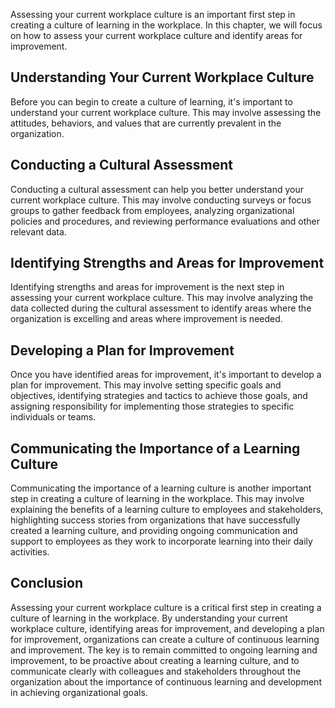 
Assessing your current workplace culture is an important first step in creating a culture of learning in the workplace. In this chapter, we will focus on how to assess your current workplace culture and identify areas for improvement.

Understanding Your Current Workplace Culture
--------------------------------------------

Before you can begin to create a culture of learning, it's important to understand your current workplace culture. This may involve assessing the attitudes, behaviors, and values that are currently prevalent in the organization.

Conducting a Cultural Assessment
--------------------------------

Conducting a cultural assessment can help you better understand your current workplace culture. This may involve conducting surveys or focus groups to gather feedback from employees, analyzing organizational policies and procedures, and reviewing performance evaluations and other relevant data.

Identifying Strengths and Areas for Improvement
-----------------------------------------------

Identifying strengths and areas for improvement is the next step in assessing your current workplace culture. This may involve analyzing the data collected during the cultural assessment to identify areas where the organization is excelling and areas where improvement is needed.

Developing a Plan for Improvement
---------------------------------

Once you have identified areas for improvement, it's important to develop a plan for improvement. This may involve setting specific goals and objectives, identifying strategies and tactics to achieve those goals, and assigning responsibility for implementing those strategies to specific individuals or teams.

Communicating the Importance of a Learning Culture
--------------------------------------------------

Communicating the importance of a learning culture is another important step in creating a culture of learning in the workplace. This may involve explaining the benefits of a learning culture to employees and stakeholders, highlighting success stories from organizations that have successfully created a learning culture, and providing ongoing communication and support to employees as they work to incorporate learning into their daily activities.

Conclusion
----------

Assessing your current workplace culture is a critical first step in creating a culture of learning in the workplace. By understanding your current workplace culture, identifying areas for improvement, and developing a plan for improvement, organizations can create a culture of continuous learning and improvement. The key is to remain committed to ongoing learning and improvement, to be proactive about creating a learning culture, and to communicate clearly with colleagues and stakeholders throughout the organization about the importance of continuous learning and development in achieving organizational goals.
